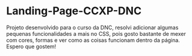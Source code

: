 # Landing-Page-CCXP-DNC

Projeto desenvolvido para o curso da DNC, resolvi adicionar algumas pequenas funcionalidades a mais
no CSS, pois gosto bastante de mexer com cores, formas e ver como as coisas funcionam dentro da página.
Espero que gostem!
